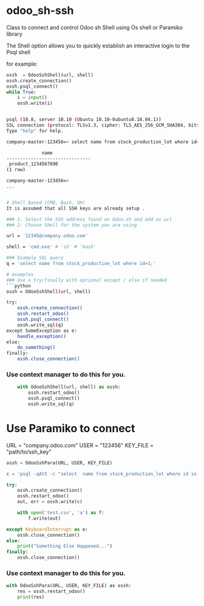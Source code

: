 # odoo_sh-ssh
Class to connect and control Odoo sh Shell using Os shell or Paramiko library

The Shell option allows you to quickly establish an interactive login to the Psql shell

for example:

```python
ossh  = OdooSshShell(url, shell)
ossh.create_connection()
ossh.psql_connect()
while True:
    i = input()
    ossh.write(i)

```
```bash

psql (10.8, server 10.10 (Ubuntu 10.10-0ubuntu0.18.04.1))
SSL connection (protocol: TLSv1.3, cipher: TLS_AES_256_GCM_SHA384, bits: 256, compression: off)
Type "help" for help.

company-master-123456=> select name from stock_production_lot where id=1;

             name
-------------------------------
 product_1234567890
(1 row)

company-master-123456=>
...


# Shell Based (CMD, Bash, SH)
It is assumed that all SSH keys are already setup .

### 1. Select the SSh address found on Odoo.sh and add as url
### 2. Choose Shell for the system you are using

url = '12345@company.odoo.com' 

shell = 'cmd.exe' # 'sh' # 'bash'

### Example SQL query
q = 'select name from stock_production_lot where id=1;'

# examples
### Use a try/finally with optional except / else if needed
```python
ossh = OdooSshShell(url, shell)

try:
    ossh.create_connection()    
    ossh.restart_odoo()
    ossh.psql_connect()
    ossh.write_sql(q)
except SomeException as e:
    handle_exception()
else:
    do_something()
finally:
    ossh.close_connection()

```

### Use context manager to do this for you.
```python
    with OdooSshShell(url, shell) as ossh:
        ossh.restart_odoo()
        ossh.psql_connect()
        ossh.write_sql(q)
```

# Use Paramiko to connect
URL = "company.odoo.com"
USER = "123456"
KEY_FILE = "path/to/ssh_key"


```python
ossh = OdooSshPara(URL, USER, KEY_FILE)

c = 'psql -qAtX -c "select  name from stock_production_lot where id in (1, 2, 3, 4);"'

try:
    ossh.create_connection()
    ossh.restart_odoo()
    out, err = ossh.write(c)

    with open('test.csv', 'a') as f:
        f.write(out)

except KeyboardInterrupt as e:
    ossh.close_connection()
else:
    print("Something Else Happened...")
finally:
    ossh.close_connection()
```

### Use context manager to do this for you.
```python
with OdooSshPara(URL, USER, KEY_FILE) as ossh:
    res = ossh.restart_odoo()
    print(res)
```